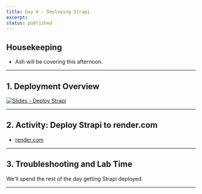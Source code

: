 ```yaml
---
title: Day 6 - Deploying Strapi
excerpt: 
status: published
---
```


## Housekeeping
- Ash will be covering this afternoon.

---

## 1. Deployment Overview
[![Slides - Deploy Strapi](/images/slides/deploy-strapi.png)](https://sait-wbdv.github.io/slides/f22/cpnt-200/strapi-deployment.html)

---

## 2. Activity: Deploy Strapi to render.com
- [render.com](https://render.com/)

---

## 3. Troubleshooting and Lab Time
We'll spend the rest of the day getting Strapi deployed.

---